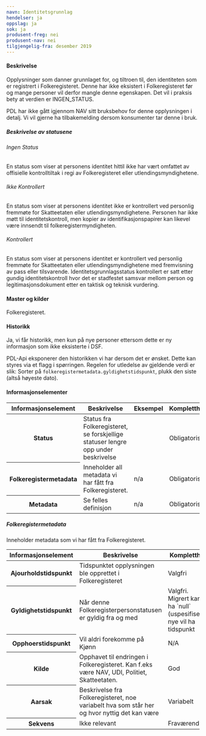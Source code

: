 ```yaml
---
navn: Identitetsgrunnlag
hendelser: ja
oppslag: ja
sok: ja
produsent-freg: nei
produsent-nav: nei
tilgjengelig-fra: desember 2019
---
```


#### Beskrivelse

Opplysninger som danner grunnlaget for, og tiltroen til, den identiteten som er registrert i Folkeregisteret.
Denne har ikke eksistert i Folkeregisteret før og mange personer vil derfor mangle denne egenskapen. Det vil i praksis bety at verdien er INGEN_STATUS.

PDL har ikke gått igjennom NAV sitt bruksbehov for denne opplysningen i detalj. Vi vil gjerne ha tilbakemelding dersom konsumenter tar denne i bruk.

##### Beskrivelse av statusene
###### Ingen Status
En status som viser at personens identitet hittil ikke har vært omfattet av offisielle kontrolltiltak i regi av Folkeregisteret eller utlendingsmyndighetene.

###### Ikke Kontrollert
En status som viser at personens identitet ikke er kontrollert ved personlig fremmøte for Skatteetaten eller utlendingsmyndighetene.
Personen har ikke møtt til identitetskontroll, men kopier av identifikasjonspapirer kan likevel være innsendt til folkeregistermyndigheten.

###### Kontrollert
En status som viser at personens identitet er kontrollert ved personlig fremmøte for Skatteetaten eller utlendingsmyndighetene med fremvisning av pass eller tilsvarende.
Identitetsgrunnlagsstatus kontrollert er satt etter gundig identitetskontroll hvor det er stadfestet samsvar mellom person og legitimasjonsdokument etter en taktisk og teknisk vurdering.


#### Master og kilder

Folkeregisteret.

#### Historikk

Ja, vi får historikk, men kun på nye personer ettersom dette er ny informasjon som ikke eksisterte i DSF.

PDL-Api eksponerer den historikken vi har dersom det er ønsket. Dette kan styres via et flagg i spørringen.
Regelen for utledelse av gjeldende verdi er slik:
Sorter på `folkeregistermetadata.gyldighetstidspunkt`, plukk den siste (altså høyeste dato). 

#### Informasjonselementer
<table class="table">
  <thead>
    <tr>
        <th>Informasjonselement</th>
        <th>Beskrivelse</th>
        <th>Eksempel</th>
        <th>Kompletthet</th>
        <th>Kvalitet</th>
    </tr>
  </thead>
  <tbody>
    <tr>
        <th scope="row">Status</th>
        <td>Status fra Folkeregisteret, se forskjellige statuser lengre opp under beskrivelse</td>
        <td></td>
        <td>Obligatorisk</td>
        <td>God</td>
    </tr>
    <tr>
      <th scope="row">Folkeregistermetadata</th>
      <td>Inneholder all metadata vi har fått fra Folkeregisteret.</td>
      <td>n/a</td>
      <td>Obligatorisk</td>
      <td>God</td>
    </tr>
    <tr>
      <th scope="row">Metadata</th>
      <td>Se felles definisjon</td>
      <td>n/a</td>
      <td>Obligatorisk</td>
      <td>God</td>
    </tr>
  </tbody>
</table>

##### Folkeregistermetadata

Inneholder metadata som vi har fått fra Folkeregisteret.

<table class="table">
  <thead>
    <tr>
      <th>Informasjonselement</th>
      <th>Beskrivelse</th>
      <th>Kompletthet</th>
    </tr>
  </thead>
  
  <tbody>
        <tr>
          <th scope="row">Ajourholdstidspunkt</th>
          <td>Tidspunktet opplysningen ble opprettet i Folkeregisteret</td>
          <td>Valgfri</td>
        </tr>
        <tr>
          <th scope="row">Gyldighetstidspunkt</th>
          <td>Når denne Folkeregisterpersonstatusen er gyldig fra og med</td>
          <td>Valgfri. Migrert kan ha `null` (uspesifisert), nye vil ha tidspunkt</td>
        </tr>
        <tr>
          <th scope="row">Opphoerstidspunkt</th>
          <td>Vil aldri forekomme på Kjønn</td>
          <td>N/A</td>
        </tr>
        <tr>
          <th scope="row">Kilde</th>
          <td>Opphavet til endringen i Folkeregisteret. Kan f.eks være NAV, UDI, Politiet, Skatteetaten.</td>
          <td>God</td>
        </tr>
        <tr>
          <th scope="row">Aarsak</th>
          <td>Beskrivelse fra Folkeregisteret, noe variabelt hva som står her og hvor nyttig det kan være</td>
          <td>Variabelt</td>
        </tr>
        <tr>
          <th scope="row">Sekvens</th>
          <td>Ikke relevant</td>
          <td>Fraværende</td>
        </tr>
    </tbody>
</table>